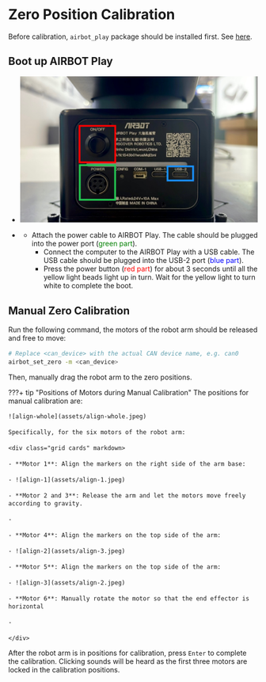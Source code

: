# Zero Position Calibration

Before calibration, `airbot_play` package should be installed first. See [here](../tutorials/env.md).

## Boot up AIRBOT Play

<div class="grid cards" markdown>

- ![alt text](../manual/img/panel.jpg) 

- * Attach the power cable to AIRBOT Play. The cable should be plugged into the power port (<span style="color: green">green part</span>).
    * Connect the computer to the AIRBOT Play with a USB cable. The USB cable should be plugged into the USB-2 port (<span style="color: blue">blue part</span>).
    * Press the power button (<span style="color: red">red part</span>) for about 3 seconds until all the yellow light beads light up in turn. Wait for the yellow light to turn white to complete the boot.

</div>

## Manual Zero Calibration

Run the following command, the motors of the robot arm should be released and free to move:

```bash
# Replace <can_device> with the actual CAN device name, e.g. can0
airbot_set_zero -m <can_device>
```

Then, manually drag the robot arm to the zero positions.

???+ tip "Positions of Motors during Manual Calibration"
    The positions for manual calibration are:

    ![align-whole](assets/align-whole.jpeg)

    Specifically, for the six motors of the robot arm:

    <div class="grid cards" markdown>

    - **Motor 1**: Align the markers on the right side of the arm base:

    - ![align-1](assets/align-1.jpeg)
    
    - **Motor 2 and 3**: Release the arm and let the motors move freely according to gravity.
    
    - 
    
    - **Motor 4**: Align the markers on the top side of the arm:
      
    - ![align-2](assets/align-3.jpeg)

    - **Motor 5**: Align the markers on the top side of the arm:

    - ![align-3](assets/align-2.jpeg)

    - **Motor 6**: Manually rotate the motor so that the end effector is horizontal

    - 

    </div>

After the robot arm is in positions for calibration, press `Enter` to complete the calibration. Clicking sounds will be heard as the first three motors are locked in the calibration positions.